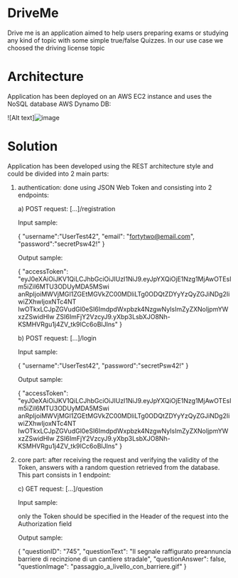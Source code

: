 # DriveMe
Drive me is an application aimed to help users preparing exams or studying any kind of topic with some simple true/false Quizzes.
In our use case we choosed the driving license topic


# Architecture
Application has been deployed on an AWS EC2 instance and uses the NoSQL database AWS Dynamo DB:

![Alt text]![image](https://user-images.githubusercontent.com/44367822/72021389-337f6600-326e-11ea-9e15-b31a4bcfcc21.png)


# Solution
Application has been developed using the REST architecture style and could be divided into 2 main parts:

1. authentication: done using JSON Web Token and consisting into 2 endpoints:

   a) POST request: [...]/registration
   
      Input sample:
      
      {
	       "username":"UserTest42",
	       "email": "fortytwo@email.com",
	       "password":"secretPsw42!"
      }
      
      Output sample:
      
      {
          "accessToken":     
          "eyJ0eXAiOiJKV1QiLCJhbGciOiJIUzI1NiJ9.eyJpYXQiOjE1Nzg1MjAwOTEsIm5iZiI6MTU3ODUyMDA5MSwi
           anRpIjoiMWVjMGI1ZGEtMGVkZC00MDliLTg0ODQtZDYyYzQyZGJiNDg2IiwiZXhwIjoxNTc4NT
           IwOTkxLCJpZGVudGl0eSI6ImdpdWxpbzk4NzgwNyIsImZyZXNoIjpmYWxzZSwidHlw
           ZSI6ImFjY2VzcyJ9.yXbp3LsbXJO8Nh-KSMHVRgu1j4ZV_tk9lCc6oBlJIns"
       }
           
   b) POST request: [...]/login
   
      Input sample:
      
      {
	       "username":"UserTest42",
	       "password":"secretPsw42!"
      }
      
      Output sample:
      
      {
          "accessToken":     
          "eyJ0eXAiOiJKV1QiLCJhbGciOiJIUzI1NiJ9.eyJpYXQiOjE1Nzg1MjAwOTEsIm5iZiI6MTU3ODUyMDA5MSwi
           anRpIjoiMWVjMGI1ZGEtMGVkZC00MDliLTg0ODQtZDYyYzQyZGJiNDg2IiwiZXhwIjoxNTc4NT
           IwOTkxLCJpZGVudGl0eSI6ImdpdWxpbzk4NzgwNyIsImZyZXNoIjpmYWxzZSwidHlw
           ZSI6ImFjY2VzcyJ9.yXbp3LsbXJO8Nh-KSMHVRgu1j4ZV_tk9lCc6oBlJIns"
      }
    
2. core part: after receiving the request and verifying the validity of the Token, answers with a random question retrieved from the      database. This part consists in 1 endpoint:
   
   c) GET request: [...]/question
   
      Input sample:
      
      only the Token should be specified in the Header of the request into the Authorization field
      
      Output sample:
      
      {
            "questionID": "745",
            "questionText": "Il segnale raffigurato preannuncia barriere di recinzione di un cantiere stradale",
            "questionAnswer": false,
            "questionImage": "passaggio_a_livello_con_barriere.gif"
      }
      
